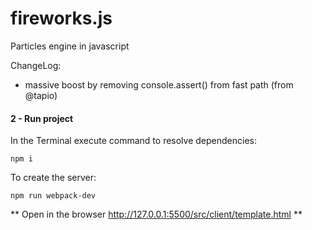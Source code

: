 fireworks.js
============

Particles engine in javascript


ChangeLog:
* massive boost by removing console.assert() from fast path (from @tapio)


 ####  2 - Run project
In the Terminal execute command to resolve dependencies:
```
npm i
```
To create the server:
```
npm run webpack-dev
```
** Open in the browser http://127.0.0.1:5500/src/client/template.html **
